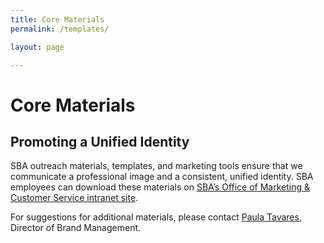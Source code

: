 ```yaml
---
title: Core Materials
permalink: /templates/

layout: page

---
```


# Core Materials

## Promoting a Unified Identity

SBA outreach materials, templates, and marketing tools ensure that we communicate a professional image and a consistent, unified identity. SBA employees can download these materials on  [SBA’s Office of Marketing & Customer Service intranet site](https://sba123.sharepoint.com/offices/omcs/SitePages/home.aspx).

For suggestions for additional materials, please contact [Paula Tavares](mailto:paula.tavares@sba.gov), Director of Brand Management.

